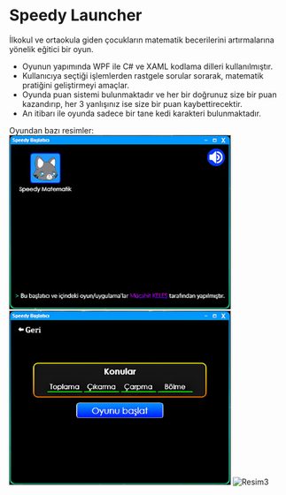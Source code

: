 # Speedy Launcher

İlkokul ve ortaokula giden çocukların matematik becerilerini artırmalarına yönelik eğitici bir oyun.

- Oyunun yapımında WPF ile C# ve XAML kodlama dilleri kullanılmıştır.
- Kullanıcıya seçtiği işlemlerden rastgele sorular sorarak, matematik pratiğini geliştirmeyi amaçlar.
- Oyunda puan sistemi bulunmaktadır ve her bir doğrunuz size bir puan kazandırıp, her 3 yanlışınız ise size bir puan kaybettirecektir.
- An itibarı ile oyunda sadece bir tane kedi karakteri bulunmaktadır.

Oyundan bazı resimler:
<img src="https://raw.githubusercontent.com/mucahit-keles/SpeedyLauncher/main/Resim1.png" alt="Resim1" width="400" height="315">
<img src="https://raw.githubusercontent.com/mucahit-keles/SpeedyLauncher/main/Resim2.png" alt="Resim2" width="400" height="315">
<img src="https://raw.githubusercontent.com/mucahit-keles/SpeedyLauncher/main/Resim3.png" alt="Resim3" width="400" height="315">
